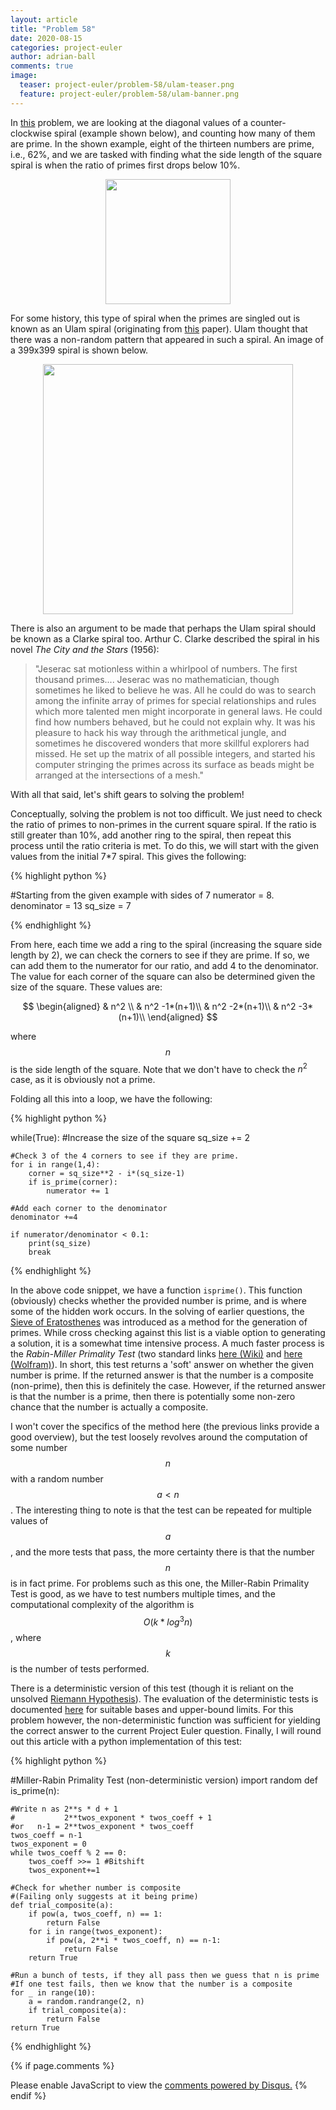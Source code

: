 ```yaml
---
layout: article
title: "Problem 58"
date: 2020-08-15
categories: project-euler
author: adrian-ball
comments: true
image:
  teaser: project-euler/problem-58/ulam-teaser.png
  feature: project-euler/problem-58/ulam-banner.png
---
```


In [this](https://projecteuler.net/problem=58) problem, we are looking at the diagonal values of a counter-clockwise spiral (example shown below), and counting how many of them are prime. In the shown example, eight of the thirteen numbers are prime, i.e., 62%, and we are tasked with finding what the side length of the square spiral is when the ratio of primes first drops below 10%.

<p align="center">
  <img width="200" height="200" src="https://upload.wikimedia.org/wikipedia/commons/thumb/1/1d/Ulam_spiral_howto_all_numbers.svg/200px-Ulam_spiral_howto_all_numbers.svg.png">
</p>

For some history, this type of spiral when the primes are singled out is known as an Ulam spiral (originating from [this](https://www.semanticscholar.org/paper/A-VISUAL-DISPLAY-OF-SOME-PROPERTIES-OF-THE-OF-Stein-Ulam/76879c5908f7d8e289642b0ab8943529eb39e1d9) paper). Ulam thought that there was a non-random pattern that appeared in such a spiral. An image of a 399x399 spiral is shown below. 

<p align="center">
  <img width="400" height="400" src="https://mathworld.wolfram.com/images/gifs/primesp.jpg">
</p>

There is also an argument to be made that perhaps the Ulam spiral should be known as a Clarke spiral too. Arthur C. Clarke described the spiral in his novel *The City and the Stars* (1956):

> "Jeserac sat motionless within a whirlpool of numbers. The first thousand primes.... Jeserac was no mathematician, though sometimes he liked to believe he was. All he could do was to search among the infinite array of primes for special relationships and rules which more talented men might incorporate in general laws. He could find how numbers behaved, but he could not explain why. It was his pleasure to hack his way through the arithmetical jungle, and sometimes he discovered wonders that more skillful explorers had missed. He set up the matrix of all possible integers, and started his computer stringing the primes across its surface as beads might be arranged at the intersections of a mesh."

With all that said, let's shift gears to solving the problem!

Conceptually, solving the problem is not too difficult. We just need to check the ratio of primes to non-primes in the current square spiral. If the ratio is still greater than 10%, add another ring to the spiral, then repeat this process until the ratio criteria is met. To do this, we will start with the given values from the initial 7*7 spiral. This gives the following:

{% highlight python %}

#Starting from the given example with sides of 7
numerator = 8.
denominator = 13
sq_size = 7

{% endhighlight %}

From here, each time we add a ring to the spiral (increasing the square side length by 2), we can check the corners to see if they are prime. If so, we can add them to the numerator for our ratio, and add 4 to the denominator. The value for each corner of the square can also be determined given the size of the square. These values are: 

$$
\begin{aligned}
  & n^2 \\
  & n^2 -1*(n+1)\\
  & n^2 -2*(n+1)\\
  & n^2 -3*(n+1)\\
\end{aligned}
$$

where $$n$$ is the side length of the square. Note that we don't have to check the $n^2$ case, as it is obviously not a prime. 

Folding all this into a loop, we have the following:

{% highlight python %}

while(True):
    #Increase the size of the square
    sq_size += 2
    
    #Check 3 of the 4 corners to see if they are prime.
    for i in range(1,4):
        corner = sq_size**2 - i*(sq_size-1)
        if is_prime(corner):
            numerator += 1
            
    #Add each corner to the denominator 
    denominator +=4
    
    if numerator/denominator < 0.1:
        print(sq_size)
        break

{% endhighlight %}

In the above code snippet, we have a function ```isprime()```. This function (obviously) checks whether the provided number is prime, and is where some of the hidden work occurs. In the solving of earlier questions, the [Sieve of Eratosthenes](https://mathworld.wolfram.com/SieveofEratosthenes.html) was introduced as a method for the generation of primes. While cross checking against this list is a viable option to generating a solution, it is a somewhat time intensive process. A much faster process is the *Rabin-Miller Primality Test* (two standard links [here (Wiki)](https://en.wikipedia.org/wiki/Miller%E2%80%93Rabin_primality_test) and [here (Wolfram)](https://mathworld.wolfram.com/Rabin-MillerStrongPseudoprimeTest.html)). In short, this test returns a 'soft' answer on whether the given number is prime. If the returned answer is that the number is a composite (non-prime), then this is definitely the case. However, if the returned answer is that the number is a prime, then there is potentially some non-zero chance that the number is actually a composite. 

I won't cover the specifics of the method here (the previous links provide a good overview), but the test loosely revolves around the computation of some number $$n$$ with a random number $$a < n$$. The interesting thing to note is that the test can be repeated for multiple values of $$a$$, and the more tests that pass, the more certainty there is that the number $$n$$ is in fact prime. For problems such as this one, the Miller-Rabin Primality Test is good, as we have to test numbers multiple times, and the computational complexity of the algorithm is $$O(k*log^3n)$$, where $$k$$ is the number of tests performed. 

There is a deterministic version of this test (though it is reliant on the unsolved [Riemann Hypothesis](https://en.wikipedia.org/wiki/Generalized_Riemann_hypothesis#Extended_Riemann_hypothesis_(ERH))). The evaluation of the deterministic tests is documented [here](https://miller-rabin.appspot.com/) for suitable bases and upper-bound limits. For this problem however, the non-deterministic function was sufficient for yielding the correct answer to the current Project Euler question. Finally, I will round out this article with a python implementation of this test: 

{% highlight python %}

#Miller-Rabin Primality Test (non-deterministic version)
import random
def is_prime(n):

    #Write n as 2**s * d + 1
    #           2**twos_exponent * twos_coeff + 1
    #or   n-1 = 2**twos_exponent * twos_coeff 
    twos_coeff = n-1
    twos_exponent = 0
    while twos_coeff % 2 == 0:
        twos_coeff >>= 1 #Bitshift
        twos_exponent+=1

    #Check for whether number is composite 
    #(Failing only suggests at it being prime)
    def trial_composite(a):
        if pow(a, twos_coeff, n) == 1:
            return False
        for i in range(twos_exponent):
            if pow(a, 2**i * twos_coeff, n) == n-1:
                return False
        return True

    #Run a bunch of tests, if they all pass then we guess that n is prime
    #If one test fails, then we know that the number is a composite
    for _ in range(10):
        a = random.randrange(2, n)
        if trial_composite(a):
            return False
    return True

{% endhighlight %}

{% if page.comments %}
<div id="disqus_thread"></div>
<script>

/**
*  RECOMMENDED CONFIGURATION VARIABLES: EDIT AND UNCOMMENT THE SECTION BELOW TO INSERT DYNAMIC VALUES FROM YOUR PLATFORM OR CMS.
*  LEARN WHY DEFINING THESE VARIABLES IS IMPORTANT: https://disqus.com/admin/universalcode/#configuration-variables*/
/*
var disqus_config = function () {
this.page.url = PAGE_URL;  // Replace PAGE_URL with your page's canonical URL variable
this.page.identifier = PAGE_IDENTIFIER; // Replace PAGE_IDENTIFIER with your page's unique identifier variable
};
*/
(function() { // DON'T EDIT BELOW THIS LINE
var d = document, s = d.createElement('script');
s.src = 'https://https-adrian-ball-github-io.disqus.com/embed.js';
s.setAttribute('data-timestamp', +new Date());
(d.head || d.body).appendChild(s);
})();
</script>
<noscript>Please enable JavaScript to view the <a href="https://disqus.com/?ref_noscript">comments powered by Disqus.</a></noscript>
{% endif %} 